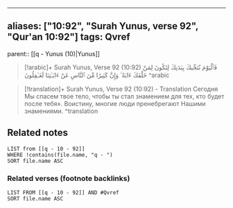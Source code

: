 
---
aliases: ["10:92", "Surah Yunus, verse 92", "Qur'an 10:92"]
tags: Qvref
---

parent:: [[q - Yunus (10)|Yunus]]

> [!arabic]+ Surah Yunus, Verse 92 (10:92)
> <span class="quran-arabic">فَٱلْيَوْمَ نُنَجِّيكَ بِبَدَنِكَ لِتَكُونَ لِمَنْ خَلْفَكَ ءَايَةً ۚ وَإِنَّ كَثِيرًا مِّنَ ٱلنَّاسِ عَنْ ءَايَـٰتِنَا لَغَـٰفِلُونَ</span>
^arabic

> [!translation]+ Surah Yunus, Verse 92 (10:92) - Translation
> Сегодня Мы спасем твое тело, чтобы ты стал знамением для тех, кто будет после тебя». Воистину, многие люди пренебрегают Нашими знамениями.
^translation



## Related notes
```dataview
LIST from [[q - 10 - 92]]
WHERE !contains(file.name, "q - ")
SORT file.name ASC
```

### Related verses (footnote backlinks)
```dataview
LIST FROM [[q - 10 - 92]] AND #Qvref
SORT file.name ASC
```

